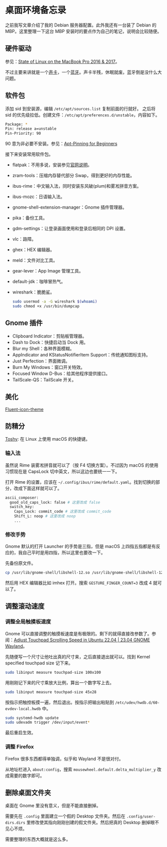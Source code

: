 # 桌面环境备忘录

之前我写文章介绍了我的 Debian 服务器配置。此外我还有一台装了 Debian 的 MBP。这里整理一下这台 MBP 安装时的要点作为自己的笔记，说明会比较随便。

## 硬件驱动

参见：[State of Linux on the MacBook Pro 2016 & 2017](https://github.com/Dunedan/mbp-2016-linux)。

不过主要来讲就是一个[声卡](https://github.com/davidjo/snd_hda_macbookpro)，一个[蓝牙](https://github.com/leifliddy/macbook12-bluetooth-driver)。声卡半残，休眠就废。蓝牙倒是没什么大问题。

## 软件包

添加 sid 到安装源，编辑 `/etc/apt/sources.list` 复制前面的行就好。
之后将 sid 的优先级拉低。创建文件：`/etc/apt/preferences.d/unstable`，内容如下。

```sh                     
Package: *
Pin: release a=unstable
Pin-Priority: 90
```

90 意为非必要不安装。参见：[Apt-Pinning for Beginners](http://jaqque.sbih.org/kplug/apt-pinning.html)

接下来安装常用软件包。

- flatpak：不用多说，安装参见[官网说明](https://flatpak.org/setup/Debian)。
- zram-tools：压缩内存替代部分 Swap，得到更好的内存性能。
- ibus-rime：中文输入法，同时安装东风破(plum)和雾凇拼音方案。
- ibus-mozc：日语输入法。
- gnome-shell-extension-manager：Gnome 插件管理器。
- pika：备份工具。
- gdm-settings：让登录画面使用和登录后相同的 DPI 设置。
- vlc：路障。
- ghex：HEX 编辑器。
- meld：文件对比工具。
- gear-lever：App Image 管理工具。
- default-jdk：咖啡冒热气。
- wireshark：脆脆鲨。

  ```bash
  sudo usermod -a -G wireshark $(whoami)
  sudo chmod +x /usr/bin/dumpcap
  ```

## Gnome 插件

- Clipboard Indicator：剪贴板管理器。
- Dash to Dock：快捷启动当 Dock 用。
- Blur my Shell：各种界面模糊。
- AppIndicator and KStatusNotifierItem Support：传统通知图标支持。
- Just Perfection：界面微调。
- Burn My Windows：窗口开关特效。
- Focused Window D-Bus：给其他程序提供接口。
- TailScale-QS：TailScale 开关。

## 美化

[Fluent-icon-theme](https://github.com/vinceliuice/Fluent-icon-theme)

## 防精分

[Toshy](https://github.com/RedBearAK/toshy): 在 Linux 上使用 macOS 的快捷键。

### 输入法

虽然说 Rime 装雾凇拼音就可以了（按 F4 切换方案）。不过因为 macOS 的使用习惯现在是 CapsLock 切中英文，所以这边也要统一一下。

打开 Rime 的设置，应该在 `~/.config/ibus/rime/default.yaml`。找到切换的部分，改成下面这样就可以了。

```bash
ascii_composer:
  good_old_caps_lock: false # 这里改成 false
  switch_key:
    Caps_Lock: commit_code # 这里改成 commit_code
    Shift_L: noop # 这里改成 noop
    ... 
```

### 修改手势

Gnome 默认的打开 Launcher 的手势是三指，但是 macOS 上四指五指都是有反应的，我自己平时是用四指，所以这里也要改一下。

先备份原文件。

```bash
cp /usr/lib/gnome-shell/libshell-12.so /usr/lib/gnome-shell/libshell-12.so.bak
```

然后用 HEX 编辑器比如 imhex 打开。搜索 `GESTURE_FINGER_COUNT=3` 改成 4 就可以了。

## 调整滚动速度

### 调整全局触摸板速度

Gnome 可以直接调整的触摸板速度是有极限的。剩下的就得直接改参数了。参阅：[Adjust Touchpad Scrolling Speed in Ubuntu 22.04 | 23.04 GNOME Wayland](https://ubuntuhandbook.org/index.php/2023/05/adjust-touchpad-scrolling-ubuntu/)。

先随便写一个尺寸让他吐出真的尺寸来，之后直接退出就可以。找到 Kernel specified touchpad size 记下来。

```bash
sudo libinput measure touchpad-size 100x100
```

用刚刚记下来的尺寸乘放大比例，算出一个数字写上去。

```bash
sudo libinput measure touchpad-size 45x28
```

按指示把触控板摸一遍，然后退出。按指示把输出粘贴到 `/etc/udev/hwdb.d/60-evdev-local.hwdb` 中。

```bash
sudo systemd-hwdb update
sudo udevadm trigger /dev/input/event*
```

最后重启生效。

### 调整 Firefox

Firefox 很多东西都得单独调，似乎和 Wayland 不是很对付。

从地址栏进入 `about:config`，搜索 `mousewheel.default.delta_multiplier_y` 改成需要的数字即可。

## 删除桌面文件夹

桌面在 Gnome 里没有意义，但是不能直接删掉。

需要先在 `.config` 里面建立一个假的 Desktop 文件夹。然后在 `.config/user-dirs.dirs` 里修改使其指向刚刚创建的假文件夹。然后把真的 Desktop 删掉眼不见心不烦。

需要整理的东西大概就是这么多。
